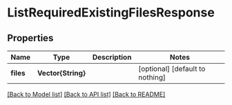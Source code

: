 # ListRequiredExistingFilesResponse


## Properties
Name | Type | Description | Notes
------------ | ------------- | ------------- | -------------
**files** | **Vector{String}** |  | [optional] [default to nothing]


[[Back to Model list]](../README.md#models) [[Back to API list]](../README.md#api-endpoints) [[Back to README]](../README.md)


